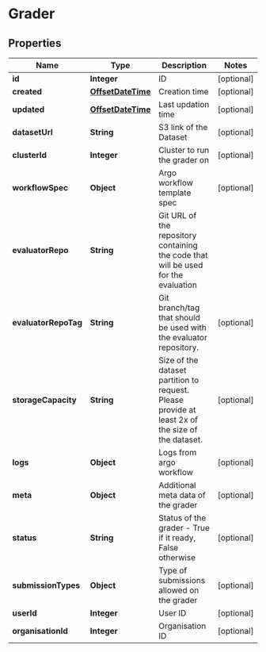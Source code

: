 
# Grader

## Properties
Name | Type | Description | Notes
------------ | ------------- | ------------- | -------------
**id** | **Integer** | ID |  [optional]
**created** | [**OffsetDateTime**](OffsetDateTime.md) | Creation time |  [optional]
**updated** | [**OffsetDateTime**](OffsetDateTime.md) | Last updation time |  [optional]
**datasetUrl** | **String** | S3 link of the Dataset |  [optional]
**clusterId** | **Integer** | Cluster to run the grader on |  [optional]
**workflowSpec** | **Object** | Argo workflow template spec |  [optional]
**evaluatorRepo** | **String** | Git URL of the repository containing the code that will be used for the evaluation | 
**evaluatorRepoTag** | **String** | Git branch/tag that should be used with the evaluator repository. |  [optional]
**storageCapacity** | **String** | Size of the dataset partition to request. Please provide at least 2x of the size of the dataset. |  [optional]
**logs** | **Object** | Logs from argo workflow |  [optional]
**meta** | **Object** | Additional meta data of the grader |  [optional]
**status** | **String** | Status of the grader - True if it ready, False otherwise |  [optional]
**submissionTypes** | **Object** | Type of submissions allowed on the grader |  [optional]
**userId** | **Integer** | User ID |  [optional]
**organisationId** | **Integer** | Organisation ID |  [optional]



